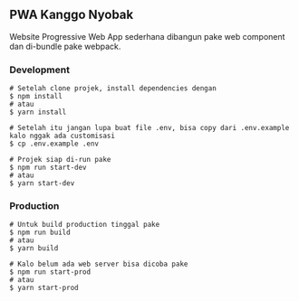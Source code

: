 ## PWA Kanggo Nyobak

Website Progressive Web App sederhana dibangun pake web component dan di-bundle pake webpack.

### Development
```shell
# Setelah clone projek, install dependencies dengan
$ npm install
# atau
$ yarn install

# Setelah itu jangan lupa buat file .env, bisa copy dari .env.example kalo nggak ada customisasi
$ cp .env.example .env

# Projek siap di-run pake
$ npm run start-dev
# atau
$ yarn start-dev
```

### Production
```shell
# Untuk build production tinggal pake
$ npm run build
# atau
$ yarn build

# Kalo belum ada web server bisa dicoba pake
$ npm run start-prod
# atau
$ yarn start-prod
```

